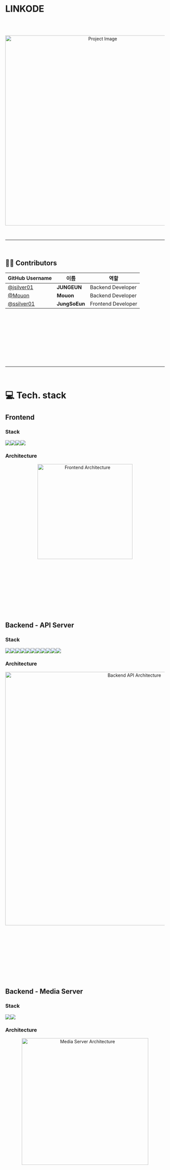 # LINKODE  
</br></br>
<p align="center">
  <img src="https://github.com/user-attachments/assets/23049ffe-3ffe-4b61-903b-b2fb7d61a740" alt="Project Image" width="600">
</p>

</br>
  
---  
</br>

## 👨‍💻 Contributors

| GitHub Username | 이름          | 역할             |
|-----------------|---------------|------------------|
| [@jsilver01](https://github.com/jsilver01) | **JUNGEUN**  | Backend Developer  |
| [@Mouon](https://github.com/Mouon)        | **Mouon**    | Backend Developer  |
| [@ssilver01](https://github.com/ssilver01) | **JungSoEun**| Frontend Developer |

</br></br></br></br></br></br></br></br></br>
  
---  
</br>

# 💻 Tech. stack

## Frontend  

### Stack
<img src="https://img.shields.io/badge/React-61DAFB?style=for-the-badge&logo=React&logoColor=white"><img src="https://img.shields.io/badge/HTML5-E34F26?style=for-the-badge&logo=HTML5&logoColor=white"><img src="https://img.shields.io/badge/CSS3-1572B6?style=for-the-badge&logo=CSS3&logoColor=white"><img src="https://img.shields.io/badge/JavaScript-F7DF1E?style=for-the-badge&logo=JavaScript&logoColor=white">

### Architecture  
<p align="center">
  <img src="https://github.com/user-attachments/assets/aa9b6f5c-c553-4212-8df4-3c3c5d720d67" alt="Frontend Architecture" width="300">
</p>

</br></br></br></br></br></br></br></br></br>

## Backend - API Server

### Stack
<img src="https://img.shields.io/badge/spring-6DB33F?style=for-the-badge&logo=spring&logoColor=white"/><img src="https://img.shields.io/badge/SpringBoot-6DB33F?style=for-the-badge&logo=Spring&logoColor=white"/><img src="https://img.shields.io/badge/Spring Security-6DB33F?style=for-the-badge&logo=Spring Security&logoColor=white"><img src="https://img.shields.io/badge/nginx-%23009639.svg?style=for-the-badge&logo=nginx&logoColor=white"><img src="https://img.shields.io/badge/docker-%230db7ed.svg?style=for-the-badge&logo=docker&logoColor=white"><img src="https://img.shields.io/badge/Redis-DC382D?style=for-the-badge&logo=Redis&logoColor=white"><img src="https://img.shields.io/badge/mysql-4479A1?style=for-the-badge&logo=mysql&logoColor=white"/><img src="https://img.shields.io/badge/aws-232F3E?style=for-the-badge&logo=amazonaws&logoColor=white"/><img src="https://img.shields.io/badge/GitHub Actions-2088FF?style=for-the-badge&logo=GitHub Actions&logoColor=white"><img src="https://img.shields.io/badge/Amazon%20EC2-FF9900?style=for-the-badge&logo=Amazon%20EC2&logoColor=white"><img src="https://img.shields.io/badge/Amazon%20S3-569A31?style=for-the-badge&logo=Amazon%20S3&logoColor=white">

### Architecture  
<p align="center">
  <img src="https://github.com/user-attachments/assets/9464c9fa-fdf4-4951-aaad-8d1a9beb7d28" alt="Backend API Architecture" width="800">
</p>

</br></br></br></br></br></br></br></br></br>

## Backend - Media Server

### Stack
<img src="https://img.shields.io/badge/Node.js-339933?style=for-the-badge&logo=Node.js&logoColor=white"><img src="https://img.shields.io/badge/JavaScript-F7DF1E?style=for-the-badge&logo=JavaScript&logoColor=white">

### Architecture
<p align="center">
  <img src="https://github.com/user-attachments/assets/5e5ce7ea-20df-4967-8640-70940d9af38b" alt="Media Server Architecture" width="400">
</p>
